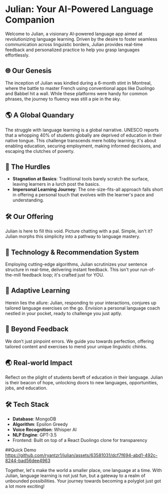 # Julian: Your AI-Powered Language Companion

Welcome to Julian, a visionary AI-powered language app aimed at revolutionizing language learning. Driven by the desire to foster seamless communication across linguistic borders, Julian provides real-time feedback and personalized practice to help you grasp languages effortlessly.

## 🌐 Our Genesis

The inception of Julian was kindled during a 6-month stint in Montreal, where the battle to master French using conventional apps like Duolingo and Babbel hit a wall. While these platforms were handy for common phrases, the journey to fluency was still a pie in the sky.

## 🌎 A Global Quandary

The struggle with language learning is a global narrative. UNESCO reports that a whopping 40% of students globally are deprived of education in their native tongue. This challenge transcends mere hobby learning; it's about enabling education, securing employment, making informed decisions, and escaping the clutches of poverty.

## 🚧 The Hurdles

- **Stagnation at Basics**: Traditional tools barely scratch the surface, leaving learners in a lurch post the basics.
- **Impersonal Learning Journey**: The one-size-fits-all approach falls short in offering a personal touch that evolves with the learner's pace and understanding.

## 🛠️ Our Offering

Julian is here to fill this void. Picture chatting with a pal. Simple, isn't it? Julian morphs this simplicity into a pathway to language mastery.

## 🔧 Technology & Recommendation System

Employing cutting-edge algorithms, Julian scrutinizes your sentence structure in real-time, delivering instant feedback. This isn't your run-of-the-mill feedback loop; it's crafted just for YOU.

## 🌱 Adaptive Learning

Herein lies the allure: Julian, responding to your interactions, conjures up tailored language exercises on the go. Envision a personal language coach nestled in your pocket, ready to challenge you just aptly.



## 🔄 Beyond Feedback

We don’t just pinpoint errors. We guide you towards perfection, offering tailored content and exercises to mend your unique linguistic chinks.

## 🌏 Real-world Impact

Reflect on the plight of students bereft of education in their language. Julian is their beacon of hope, unlocking doors to new languages, opportunities, jobs, and education.

## 🛠 Tech Stack

- **Database**: MongoDB
- **Algorithm**: Epsilon Greedy
- **Voice Recognition**: Whisper AI
- **NLP Engine**: GPT-3.5
- Frontend: Built on top of a React Duolingo clone for transparency

##Quick Demo
https://github.com/ryantzr1/julian/assets/63581031/dcf7f694-abd1-492c-8244-bad56dee4963

Together, let's make the world a smaller place, one language at a time. With Julian, language learning is not just fun, but a gateway to a realm of unbounded possibilities. Your journey towards becoming a polyglot just got a lot more exciting!
